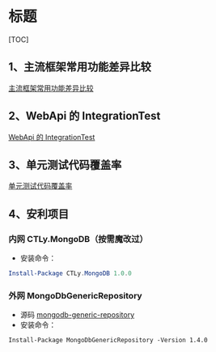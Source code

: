 # 标题

[TOC]

## 1、主流框架常用功能差异比较

[主流框架常用功能差异比较](https://github.com/windNight/UTDemos/blob/master/doc/md/1%E3%80%81%E4%B8%BB%E6%B5%81%E6%A1%86%E6%9E%B6%E5%B8%B8%E7%94%A8%E5%8A%9F%E8%83%BD%E5%B7%AE%E5%BC%82%E6%AF%94%E8%BE%83.md)

## 2、WebApi 的 IntegrationTest

[WebApi 的 IntegrationTest](https://github.com/windNight/UTDemos/blob/master/doc/md/2%E3%80%81WebApi%E7%9A%84IntegrationTest.md)

## 3、单元测试代码覆盖率

[单元测试代码覆盖率](https://github.com/windNight/UTDemos/blob/master/doc/md/3%E3%80%81%E5%8D%95%E5%85%83%E6%B5%8B%E8%AF%95%E4%BB%A3%E7%A0%81%E8%A6%86%E7%9B%96%E7%8E%87.md)

## 4、安利项目

### 内网 CTLy.MongoDB（按需魔改过）

- 安装命令：

```powershell
Install-Package CTLy.MongoDB 1.0.0
```

### 外网 MongoDbGenericRepository

- 源码
  [mongodb-generic-repository](https://github.com/alexandre-spieser/mongodb-generic-repository)
- 安装命令：

```
Install-Package MongoDbGenericRepository -Version 1.4.0
```

